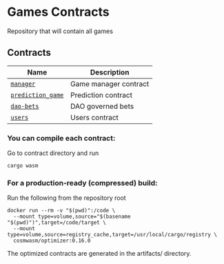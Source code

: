 # Games Contracts

Repository that will contain all games

## Contracts

| Name                                                 | Description           |
| ---------------------------------------------------- | --------------------- |
| [`manager`](contracts/managers/manager)              | Game manager contract |
| [`prediction_game`](contracts/games/prediction-game) | Prediction contract   |
| [`dao-bets`](contracts/games/dao-bets-game)          | DAO governed bets     |
| [`users`](contracts/others/users)                    | Users contract        |

### You can compile each contract:

Go to contract directory and run

```
cargo wasm
```

### For a production-ready (compressed) build:

Run the following from the repository root

```
docker run --rm -v "$(pwd)":/code \
  --mount type=volume,source="$(basename "$(pwd)")",target=/code/target \
  --mount type=volume,source=registry_cache,target=/usr/local/cargo/registry \
  cosmwasm/optimizer:0.16.0
```

The optimized contracts are generated in the artifacts/ directory.

